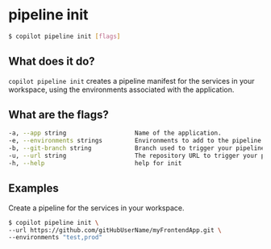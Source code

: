 # pipeline init
```bash
$ copilot pipeline init [flags]
```

## What does it do?
`copilot pipeline init` creates a pipeline manifest for the services in your workspace, using the environments associated with the application.

## What are the flags?
```bash
-a, --app string                   Name of the application.
-e, --environments strings         Environments to add to the pipeline.
-b, --git-branch string            Branch used to trigger your pipeline.
-u, --url string                   The repository URL to trigger your pipeline.
-h, --help                         help for init
```

## Examples
Create a pipeline for the services in your workspace.
```bash
$ copilot pipeline init \
--url https://github.com/gitHubUserName/myFrontendApp.git \
--environments "test,prod" 
```